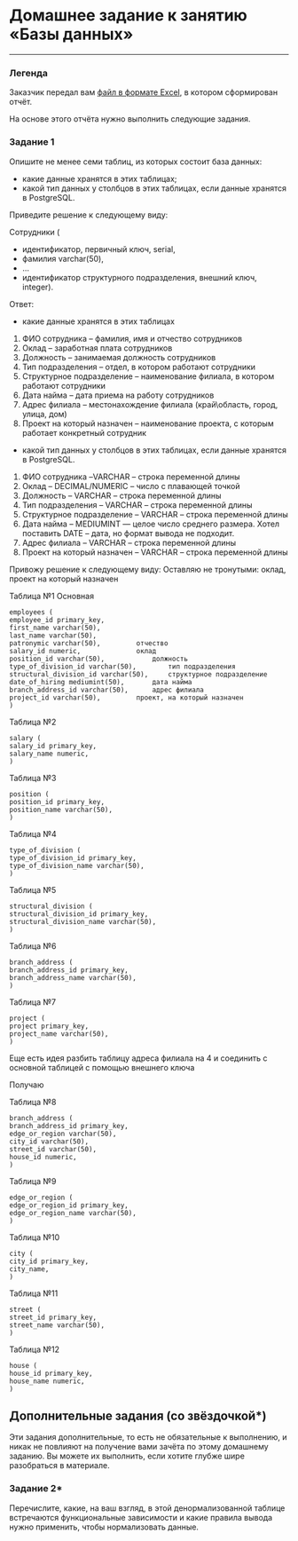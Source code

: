 # Домашнее задание к занятию «Базы данных»

---
### Легенда

Заказчик передал вам [файл в формате Excel](https://github.com/netology-code/sdb-homeworks/blob/main/resources/hw-12-1.xlsx), в котором сформирован отчёт. 

На основе этого отчёта нужно выполнить следующие задания.

### Задание 1

Опишите не менее семи таблиц, из которых состоит база данных:

- какие данные хранятся в этих таблицах;
- какой тип данных у столбцов в этих таблицах, если данные хранятся в PostgreSQL.

Приведите решение к следующему виду:

Сотрудники (

- идентификатор, первичный ключ, serial,
- фамилия varchar(50),
- ...
- идентификатор структурного подразделения, внешний ключ, integer).

Ответ:

- какие данные хранятся в этих таблицах
1. ФИО сотрудника – фамилия, имя и отчество сотрудников
2. Оклад – заработная плата сотрудников
3. Должность – занимаемая должность сотрудников
4. Тип подразделения – отдел, в котором работают сотрудники
5. Структурное подразделение – наименование филиала, в котором работают сотрудники
6. Дата найма – дата приема на работу сотрудников
7. Адрес филиала – местонахождение филиала (край\область, город, улица, дом)
8. Проект на который назначен – наименование проекта, с которым работает конкретный сотрудник
- какой тип данных у столбцов в этих таблицах, если данные хранятся в PostgreSQL.
1. ФИО сотрудника –VARCHAR – строка переменной длины
2. Оклад – DECIMAL/NUMERIC – число с плавающей точкой
3. Должность – VARCHAR – строка переменной длины
4. Тип подразделения – VARCHAR – строка переменной длины
5. Структурное подразделение – VARCHAR – строка переменной длины
6. Дата найма – MEDIUMINT — целое число среднего размера. Хотел поставить DATE – дата, но формат вывода не подходит.
7. Адрес филиала – VARCHAR – строка переменной длины
8. Проект на который назначен – VARCHAR – строка переменной длины

Привожу решение к следующему виду:
Оставляю не тронутыми: оклад, проект на который назначен



Таблица №1	Основная

```
employees (
employee_id primary_key, 
first_name varchar(50),
last_name varchar(50),
patronymic varchar(50),			отчество
salary_id numeric,				оклад
position_id varchar(50),			должность
type_of_division_id varchar(50),		тип подразделения
structural_division_id varchar(50),		структурное подразделение
date_of_hiring mediumint(50),		дата найма
branch_address_id varchar(50), 		адрес филиала
project_id varchar(50),			проект, на который назначен
)
```

Таблица №2

```
salary (
salary_id primary_key,
salary_name numeric,
)
```

Таблица №3

```
position (
position_id primary_key,
position_name varchar(50),
)
```

Таблица №4

```
type_of_division (
type_of_division_id primary_key,
type_of_division_name varchar(50),
)
```

Таблица №5

```
structural_division (
structural_division_id primary_key,
structural_division_name varchar(50),
)
```

Таблица №6

```
branch_address (
branch_address_id primary_key,
branch_address_name varchar(50),
)
```

Таблица №7

```
project (
project primary_key,
project_name varchar(50),
)
```

Еще есть идея разбить таблицу адреса филиала на 4 и соединить с основной таблицей с помощью внешнего ключа

Получаю

Таблица №8

```
branch_address (
branch_address_id primary_key,
edge_or_region varchar(50),
city_id varchar(50),
street_id varchar(50),
house_id numeric,
)
```

Таблица №9

```
edge_or_region (
edge_or_region_id primary_key,
edge_or_region_name varchar(50),
)
```

Таблица №10

```
city (
city_id primary_key,
city_name,
)
```

Таблица №11

```
street (
street_id primary_key,
street_name varchar(50),
)
```

Таблица №12

```
house (
house_id primary_key,
house_name numeric,
)
```


## Дополнительные задания (со звёздочкой*)
Эти задания дополнительные, то есть не обязательные к выполнению, и никак не повлияют на получение вами зачёта по этому домашнему заданию. Вы можете их выполнить, если хотите глубже шире разобраться в материале.


### Задание 2*

Перечислите, какие, на ваш взгляд, в этой денормализованной таблице встречаются функциональные зависимости и какие правила вывода нужно применить, чтобы нормализовать данные.
